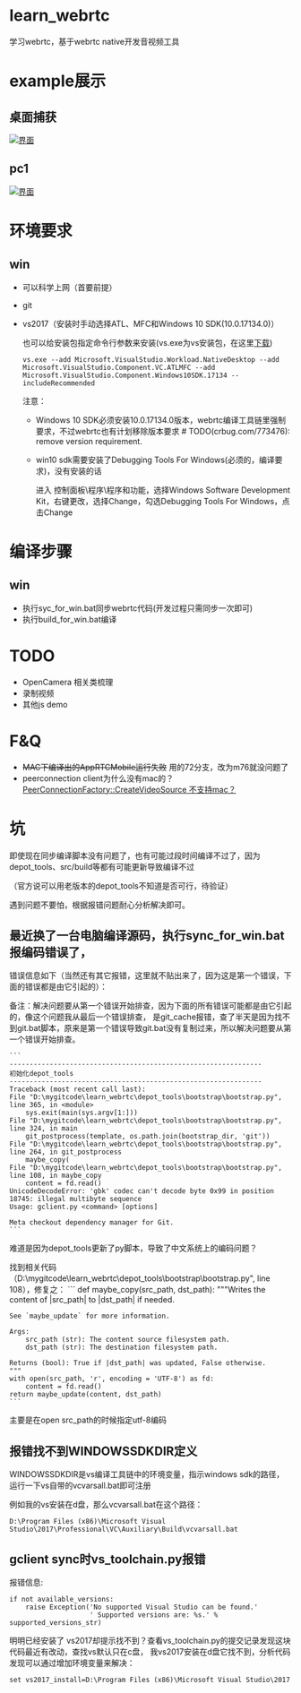 [DesktopCapturer-image]: https://raw.githubusercontent.com/barry-ran/learn_webrtc/master/examples/DesktopCapturer/screenshot/main.png

[pc1-image]: https://raw.githubusercontent.com/barry-ran/learn_webrtc/master/examples/peerconnection/pc1/screenshot/main.jpg

# learn_webrtc
学习webrtc，基于webrtc native开发音视频工具

# example展示
## 桌面捕获
[![界面][DesktopCapturer-image]](https://github.com/barry-ran/learn_webrtc/tree/master/examples/DesktopCapturer)

## pc1
[![界面][pc1-image]](https://github.com/barry-ran/learn_webrtc/tree/master/examples/peerconnection/pc1)

# 环境要求
## win
- 可以科学上网（首要前提）
- git
- vs2017（安装时手动选择ATL、MFC和Windows 10 SDK(10.0.17134.0)）

    也可以给安装包指定命令行参数来安装(vs.exe为vs安装包，在这里[下载](https://visualstudio.microsoft.com/zh-hans/downloads/))
    ```
    vs.exe --add Microsoft.VisualStudio.Workload.NativeDesktop --add Microsoft.VisualStudio.Component.VC.ATLMFC --add Microsoft.VisualStudio.Component.Windows10SDK.17134 --includeRecommended

    ```

    注意：
    - Windows 10 SDK必须安装10.0.17134.0版本，webrtc编译工具链里强制要求，不过webrtc也有计划移除版本要求 # TODO(crbug.com/773476): remove version requirement.
    - win10 sdk需要安装了Debugging Tools For Windows(必须的，编译要求)，没有安装的话

        进入 控制面板\程序\程序和功能，选择Windows Software Development Kit，右键更改，选择Change，勾选Debugging Tools For Windows，点击Change    

# 编译步骤
## win
- 执行syc_for_win.bat同步webrtc代码(开发过程只需同步一次即可)
- 执行build_for_win.bat编译

# TODO
- OpenCamera 相关类梳理
- 录制视频
- 其他js demo

# F&Q
- ~~MAC下编译出的AppRTCMobile运行失败~~ 用的72分支，改为m76就没问题了
- peerconnection client为什么没有mac的？[PeerConnectionFactory::CreateVideoSource 不支持mac？](https://groups.google.com/forum/#!searchin/discuss-webrtc/mac$20peerconnection%7Csort:date/discuss-webrtc/ebLVdsXdU-g/Ot-80bZQAgAJ)

# 坑
即使现在同步编译脚本没有问题了，也有可能过段时间编译不过了，因为depot_tools、src/build等都有可能更新导致编译不过

（官方说可以用老版本的depot_tools不知道是否可行，待验证）

遇到问题不要怕，根据报错问题耐心分析解决即可。
## 最近换了一台电脑编译源码，执行sync_for_win.bat报编码错误了，

错误信息如下（当然还有其它报错，这里就不贴出来了，因为这是第一个错误，下面的错误都是由它引起的）：

备注：解决问题要从第一个错误开始排查，因为下面的所有错误可能都是由它引起的，像这个问题我从最后一个错误排查，
是git_cache报错，查了半天是因为找不到git.bat脚本，原来是第一个错误导致git.bat没有复制过来，所以解决问题要从第一个错误开始排查。

    ```
    ---------------------------------------------------------------
    初始化depot_tools
    ---------------------------------------------------------------
    Traceback (most recent call last):
    File "D:\mygitcode\learn_webrtc\depot_tools\bootstrap\bootstrap.py", line 365, in <module>
        sys.exit(main(sys.argv[1:]))
    File "D:\mygitcode\learn_webrtc\depot_tools\bootstrap\bootstrap.py", line 324, in main
        git_postprocess(template, os.path.join(bootstrap_dir, 'git'))
    File "D:\mygitcode\learn_webrtc\depot_tools\bootstrap\bootstrap.py", line 264, in git_postprocess
        maybe_copy(
    File "D:\mygitcode\learn_webrtc\depot_tools\bootstrap\bootstrap.py", line 108, in maybe_copy
        content = fd.read()
    UnicodeDecodeError: 'gbk' codec can't decode byte 0x99 in position 18745: illegal multibyte sequence
    Usage: gclient.py <command> [options]

    Meta checkout dependency manager for Git.
    ```

难道是因为depot_tools更新了py脚本，导致了中文系统上的编码问题？

找到相关代码（D:\mygitcode\learn_webrtc\depot_tools\bootstrap\bootstrap.py", line 108），修复之：
    ```
    def maybe_copy(src_path, dst_path):
    """Writes the content of |src_path| to |dst_path| if needed.

    See `maybe_update` for more information.

    Args:
        src_path (str): The content source filesystem path.
        dst_path (str): The destination filesystem path.

    Returns (bool): True if |dst_path| was updated, False otherwise.
    """
    with open(src_path, 'r', encoding = 'UTF-8') as fd:
        content = fd.read()
    return maybe_update(content, dst_path)
    ```

主要是在open src_path的时候指定utf-8编码

## 报错找不到WINDOWSSDKDIR定义
WINDOWSSDKDIR是vs编译工具链中的环境变量，指示windows sdk的路径，运行一下vs自带的vcvarsall.bat即可注册

例如我的vs安装在d盘，那么vcvarsall.bat在这个路径：

```
D:\Program Files (x86)\Microsoft Visual Studio\2017\Professional\VC\Auxiliary\Build\vcvarsall.bat
```

## gclient sync时vs_toolchain.py报错
报错信息:
```
if not available_versions:
    raise Exception('No supported Visual Studio can be found.'
                    ' Supported versions are: %s.' % supported_versions_str)
```

明明已经安装了 vs2017却提示找不到？查看vs_toolchain.py的提交记录发现这块代码最近有改动，查找vs默认只在c盘，
我vs2017安装在d盘它找不到，分析代码发现可以通过增加环境变量来解决：
```
set vs2017_install=D:\Program Files (x86)\Microsoft Visual Studio\2017
```



